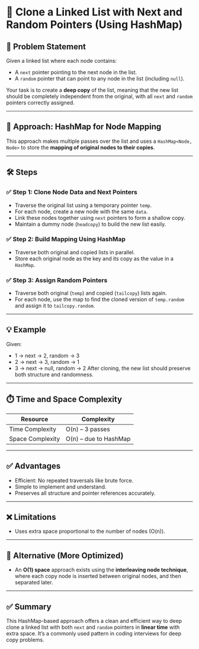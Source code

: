 # 🧬 Clone a Linked List with Next and Random Pointers (Using HashMap)

## 📘 Problem Statement

Given a linked list where each node contains:

- A `next` pointer pointing to the next node in the list.
- A `random` pointer that can point to any node in the list (including `null`).

Your task is to create a **deep copy** of the list, meaning that the new list should be completely independent from the original, with all `next` and `random` pointers correctly assigned.

---

## 🔧 Approach: HashMap for Node Mapping

This approach makes multiple passes over the list and uses a `HashMap<Node, Node>` to store the **mapping of original nodes to their copies**.

---

## 🛠️ Steps

### ✅ Step 1: Clone Node Data and Next Pointers

- Traverse the original list using a temporary pointer `temp`.
- For each node, create a new node with the same `data`.
- Link these nodes together using `next` pointers to form a shallow copy.
- Maintain a dummy node (`headcopy`) to build the new list easily.

### ✅ Step 2: Build Mapping Using HashMap

- Traverse both original and copied lists in parallel.
- Store each original node as the key and its copy as the value in a `HashMap`.

### ✅ Step 3: Assign Random Pointers

- Traverse both original (`temp`) and copied (`tailcopy`) lists again.
- For each node, use the map to find the cloned version of `temp.random` and assign it to `tailcopy.random`.

---

## 💡 Example

Given:
- 1 → next → 2, random → 3  
- 2 → next → 3, random → 1  
- 3 → next → null, random → 2
After cloning, the new list should preserve both structure and randomness.

---

## ⏱️ Time and Space Complexity

| Resource         | Complexity     |
|------------------|----------------|
| Time Complexity  | O(n) – 3 passes |
| Space Complexity | O(n) – due to HashMap |

---

## ✅ Advantages

- Efficient: No repeated traversals like brute force.
- Simple to implement and understand.
- Preserves all structure and pointer references accurately.

---

## ❌ Limitations

- Uses extra space proportional to the number of nodes (O(n)).

---

## 🔄 Alternative (More Optimized)

- An **O(1) space** approach exists using the **interleaving node technique**, where each copy node is inserted between original nodes, and then separated later.

---

## ✅ Summary

This HashMap-based approach offers a clean and efficient way to deep clone a linked list with both `next` and `random` pointers in **linear time** with extra space. It’s a commonly used pattern in coding interviews for deep copy problems.

